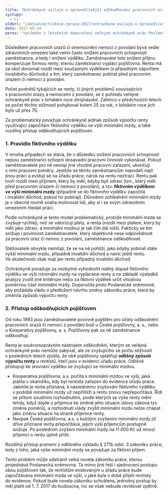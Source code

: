 ```yaml
---
title: "Ochránkyně usiluje o spravedlivější odškodňování pracovních úrazů"
vystupy:
  - tz
oldUrl: "/aktualne/tiskove-zpravy-2017/ochrankyne-usiluje-o-spravedlivejsi-odskodnovani-pracovnich-urazu"
date: 2017-05-24
perex: "<p>Jedno z letošních doporučení veřejné ochránkyně práv Poslanecké sněmovně směřuje ke zlepšení situace lidí, kteří utrpěli pracovní úraz nebo nemoc z povolání. Ochránkyně usiluje o spravedlivější způsob jejich odškodňování za snížení příjmu kvůli trvalým následkům úrazu či nemoci. Za problematický považuje způsob výpočtu renty se započítáním fiktivního výdělku ve výši minimální mzdy a také rozdílný přístup odškodňujících pojišťoven.</p>"
---
```


<!-- imported from the old website -->

<p>Důsledkem pracovních úrazů či onemocnění nemocí z povolání bývá vedle zdravotních omezení také velmi často snížení pracovních schopností zaměstnance, a tedy i snížení výdělku. Zaměstnavatel toto snížení příjmu kompenzuje formou renty, kterou zaměstnanci vyplácí pojišťovna. Renta má za úkol dorovnat rozdíl mezi současným výdělkem (s případným zápočtem invalidního důchodu) a tím, který zaměstnanec pobíral před pracovním úrazem či nemocí z povolání.</p> <p>Počet podnětů týkajících se renty, či jiných problémů souvisejících s pracovními úrazy a nemocemi z povolání, se z pohledu veřejné ochránkyně práv v loňském roce ztrojnásobil. Zatímco v předchozích letech se počet těchto stížností pohyboval kolem 25 za rok, v loňském roce jich bylo už přes 70.  </p> <p>Za problematický považuje ochránkyně jednak způsob výpočtu renty využívající započítání fiktivního výdělku ve výši minimální mzdy, a také rozdílný přístup odškodňujících pojišťoven.</p> <h3>1. Pravidlo fiktivního výdělku</h3> <p>V mnoha případech se stává, že v důsledku snížení pracovních schopností nejsou zaměstnanci schopni dosavadní pracovní činnosti vykonávat. Pokud zaměstnavatelé pro ně nemají jiné vhodné pracovní zařazení, ukončují s nimi pracovní poměry. Jestliže se těmto zaměstnancům nepodaří najít jinou práci a evidují se na úřadu práce, nárok na rentu neztrácí. Rentu pak tvoří rozdíl mezi příjmem, který by měli, kdyby byli zdraví (tzn., který měli před pracovním úrazem či nemocí z povolání), a tzv. <b>fiktivním výdělkem ve výši minimální mzdy</b> (případně se do fiktivního výdělku započítá i invalidní důchod, pokud ho pobírají). Důvodem zohlednění minimální mzdy je v obecné rovině snaha motivovat lidi, aby si i se svým zdravotním omezením hledali práci.</p> <p>Podle ochránkyně je tento model problematický, protože minimální mzda se zvyšuje rychleji, než se valorizují platy, a renta (rozdíl mezi platem, který by měli jako zdraví, a minimální mzdou) je tak čím dál nižší. Fakticky se tím snižuje i povinnost zaměstnavatele, který objektivně nese odpovědnost za pracovní úraz či nemoc z povolání, zaměstnance odškodňovat.</p> <p>Stěžovatelé obvykle namítají, že se na ně pohlíží, jako kdyby pobírali stále vyšší minimální mzdu, případně invalidní důchod a navíc ještě rentu. Ve skutečnosti však mají jen rentu případný invalidní důchod.</p> <p>Ochránkyně považuje za nezbytné vyhodnotit reálný dopad fiktivního výdělku ve výši minimální mzdy na vyplácené renty a na základě výsledků analýzy zvolit jiné kritérium nebo za fiktivní výdělek určit vhodnou poměrnou část minimální mzdy. Doporučila proto Poslanecké sněmovně, aby požádala vládu o předložení návrhu změny zákoníku práce, která by změnila způsob výpočtu renty.</p> <h3>2. Přístup odškodňujících pojišťoven   </h3> <p>Od roku 1993 jsou zaměstnavatelé povinně pojištěni pro účely odškodnění pracovních úrazů či nemocí z povolání buď u České pojišťovny, a. s., nebo u Kooperativy pojišťovny, a. s. Pojišťovny pak za ně zaměstnance odškodňují. </p> <p>Renta je soukromoprávním nástrojem odškodnění, kterým se veřejná ochránkyně práv nemůže zabývat, ale ze zvyšujícího se počtu stížností v posledních letech zjistila, že obě pojišťovny uplatňují <b>odlišný způsob výpočtu renty</b> u rentistů, kteří jsou v evidenci úřadu práce. Odlišně přistupují ke srovnání výdělku se zvyšující se minimální mzdou.</p><ul><li>Kooperativa pojišťovna, a.s. počítá s minimální mzdou ve výši, jaká platila v okamžiku, kdy byl rentista zařazen do evidence úřadu práce. Jakmile je renta přiznána, k následnému zvyšování fiktivního výdělku v podobě minimální mzdy už nepřihlíží a rentu znovu nepřepočítává. Řídí se přitom soudními rozhodnutími, podle kterých se výše renty mění tehdy, když dojde u příjemce ke změně jeho situace (slovy zákona tzv. změna poměrů), a rozhodnutí vlády zvýšit minimální mzdu nelze chápat jako změnu situace na straně příjemce renty.</li><li>Naopak Česká pojišťovna, a.s. s každým zvýšením minimální mzdy již dříve přiznané renty přepočítává, jejich výši příjemcům postupně snižuje. Po posledním zvýšení minimální mzdy na 11 000 Kč už mnozí příjemci o rentu úplně přišli.</li></ul>  <p>Rozdílný přístup pramení z odlišného výkladu § 271b odst. 3 zákoníku práce, tedy z toho, jaká výše minimální mzdy se považuje za fiktivní příjem. </p><p> Tento problém může odstranit velká novela zákoníku práce, kterou projednává Poslanecká sněmovna. Ta mimo jiné řeší i sjednocení postupu obou pojišťoven tak, že rentistům evidovaným u úřadu práce bude započítávána minimální mzda ve výši, v jaké byla v době přijetí rentisty do evidence. Pokud bude novela zákoníku schválena, jednotný postup by měl platit od 1. 7. 2017 do budoucna, nic se však nebude revidovat zpětně. </p>
